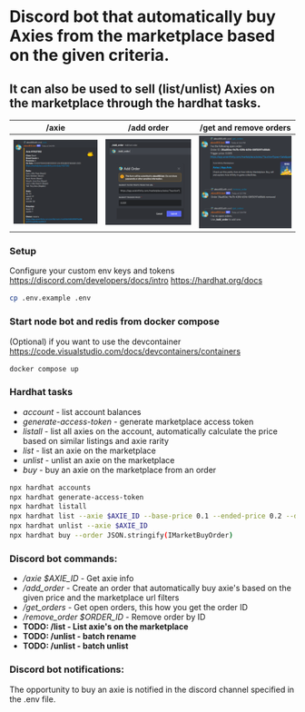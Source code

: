 # Discord bot that automatically buy Axies from the marketplace based on the given criteria.
## It can also be used to sell (list/unlist) Axies on the marketplace through the hardhat tasks.
|/axie|/add order|/get and remove orders|
|-|-|-|
|[![name](https://raw.githubusercontent.com/alexx855/axie-discord-bot/master/screenshots/Screenshot_Axie.png)](https://raw.githubusercontent.com/alexx855/axie-discord-bot/master/screenshots/Screenshot_Axie.png)|[![name](https://raw.githubusercontent.com/alexx855/axie-discord-bot/master/screenshots/Screenshot_Modal.png)](https://raw.githubusercontent.com/alexx855/axie-discord-bot/master/screenshots/Screenshot_Modal.png)|[![name](https://raw.githubusercontent.com/alexx855/axie-discord-bot/master/screenshots/Screenshot_Orders.png)](https://raw.githubusercontent.com/alexx855/axie-discord-bot/master/screenshots/Screenshot_Orders.png) |

### Setup
Configure your custom env keys and tokens
https://discord.com/developers/docs/intro
https://hardhat.org/docs
```bash
cp .env.example .env
```

### Start node bot and redis from docker compose
(Optional) if you want to use the devcontainer https://code.visualstudio.com/docs/devcontainers/containers
```bash
docker compose up
```

### Hardhat tasks
- *account* - list account balances
- *generate-access-token* - generate marketplace access token
- *listall* - list all axies on the account, automatically calculate the price based on similar listings and axie rarity
- *list* - list an axie on the marketplace
- *unlist* - unlist an axie on the marketplace
- *buy* - buy an axie on the marketplace from an order

```bash
npx hardhat accounts
npx hardhat generate-access-token
npx hardhat listall
npx hardhat list --axie $AXIE_ID --base-price 0.1 --ended-price 0.2 --duration 1 --access-token $ACCESS_TOKEN
npx hardhat unlist --axie $AXIE_ID 
npx hardhat buy --order JSON.stringify(IMarketBuyOrder)
```

### Discord bot commands:
- */axie $AXIE_ID* - Get axie info
- */add_order* - Create an order that automatically buy axie's based on the given price and the marketplace url filters 
- */get_orders* - Get open orders, this how you get the order ID
- */remove_order $ORDER_ID* - Remove order by ID
- **TODO: /list - List axie's on the marketplace**
- **TODO: /unlist - batch rename**
- **TODO: /unlist - batch unlist**

### Discord bot notifications:
The opportunity to buy an axie is notified in the discord channel specified in the .env file.
